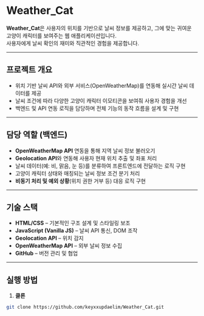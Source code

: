 # Weather_Cat

**Weather_Cat**은 사용자의 위치를 기반으로 날씨 정보를 제공하고, 그에 맞는 귀여운 고양이 캐릭터를 보여주는 웹 애플리케이션입니다.  
사용자에게 날씨 확인의 재미와 직관적인 경험을 제공합니다.

---

##  프로젝트 개요

- 위치 기반 날씨 API와 외부 서비스(OpenWeatherMap)를 연동해 실시간 날씨 데이터를 제공
- 날씨 조건에 따라 다양한 고양이 캐릭터 이모티콘을 보여줘 사용자 경험을 개선
- 백엔드 및 API 연동 로직을 담당하며 전체 기능의 동작 흐름을 설계 및 구현

---

##  담당 역할 (백엔드)

- **OpenWeatherMap API** 연동을 통해 지역 날씨 정보 불러오기
- **Geolocation API**와 연동해 사용자 현재 위치 추출 및 좌표 처리
- 날씨 데이터(예: 비, 맑음, 눈 등)를 분류하여 프론트엔드에 전달하는 로직 구현
- 고양이 캐릭터 상태와 매칭되는 날씨 정보 조건 분기 처리
- **비동기 처리 및 예외 상황**(위치 권한 거부 등) 대응 로직 구현

---

##  기술 스택

- **HTML/CSS** – 기본적인 구조 설계 및 스타일링 보조
- **JavaScript (Vanilla JS)** – 날씨 API 통신, DOM 조작
- **Geolocation API** – 위치 감지
- **OpenWeatherMap API** – 외부 날씨 정보 수집
- **GitHub** – 버전 관리 및 협업

---

##  실행 방법

1. **클론**
```bash
git clone https://github.com/keyxxupdaelim/Weather_Cat.git
